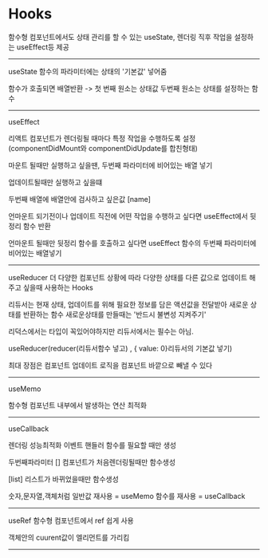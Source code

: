 <h1>Hooks</h1>

함수형 컴포넌트에서도 상태 관리를 할 수 있는 useState, 렌더링 직후 작업을 설정하는 useEffect등 제공

---

useState 함수의 파라미터에는 상태의 '기본값' 넣어줌

함수가 호출되면 배열반환 -> 첫 번째 원소는 상태값 두번째 원소는 상태를 설정하는 함수

---

useEffect

리액트 컴포넌트가 렌더링될 때마다 특정 작업을 수행하도록 설정 (componentDidMount와 componentDidUpdate를 합친형태)

마운트 될때만 실행하고 싶을땐, 두번째 파라미터에 비어있는 배열 넣기



업데이트될때만 실행하고 싶을떄

두번째 배열에 배열안에 검사하고 싶은값 [name]

언마운트 되기전이나 업데이트 직전에 어떤 작업을 수행하고 싶다면 useEffect에서 뒷정리 함수 반환

언마운트 될때만 뒷정리 함수를 호출하고 싶다면 useEffect 함수의 두번째 파라미터에 비어있는 배열넣기

---

useReducer 더 다양한 컴포넌트 상황에 따라 다양한 상태를 다른 값으로 업데이트 해주고 싶을때 사용하는 Hooks

리듀서는 현재 상태, 업데이트를 위해 필요한 정보를 담은 액션값을 전달받아 새로운 상태를 반환하는 함수 새로운상태를 만들때는 '반드시 불변성 지켜주기'

리덕스에서는 타입이 꼭있어야하지만 리듀서에서는 필수는 아님.

useReducer(reducer(리듀서함수 넣고) , { value: 0}리듀서의 기본값 넣기)

최대 장점은 컴포넌트 업데이트 로직을 컴포넌트 바깥으로 빼낼 수 있다

---

useMemo

함수형 컴포넌트 내부에서 발생하는 연산 최적화

---

useCallback

렌더링 성능최적화 이벤트 핸들러 함수를 필요할 때만 생성

두번째파라미터 [] 컴포넌트가 처음렌더링될때만 함수생성

[list] 리스트가 바뀌었을때만 함수생성

숫자,문자열,객체처럼 일반값 재사용 = useMemo 함수를 재사용 = useCallback

---

useRef 함수형 컴포넌트에서 ref 쉽게 사용

객체안의 cuurent값이 엘리먼트를 가리킴

---
